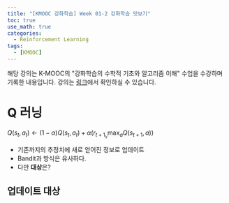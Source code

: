 ```yaml
---
title: "[KMOOC 강화학습] Week 01-2 강화학습 맛보기"
toc: true
use_math: true
categories:
  - Reinforcement Learning
tags:
  - [KMOOC]
---
```


해당 강의는 K-MOOC의 "강화학습의 수학적 기초와 알고리즘 이해" 수업을 수강하며 기록한 내용입니다. 강의는 [링크](http://www.kmooc.kr/courses/course-v1:KoreaUnivK+ku_ai_002+2020_A44/course/)에서 확인하실 수 있습니다.

# Q 러닝

$Q(s_{t},a_{t}) \gets (1-\alpha)Q(s_{t},a_{t}) + \alpha(r_{t+1}_\gamma \max_{a} Q(s_{t+1},a))$

- 기존까지의 추정치에 새로 얻어진 정보로 업데이트
- Bandit과 방식은 유사하다.
- 다만 **대상**은?

## 업데이트 대상